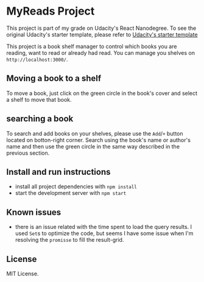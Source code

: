# MyReads Project

This project is part of my grade on Udacity's React Nanodegree. To see the original Udacity's starter template, please refer to [Udacity's starter template](https://github.com/udacity/reactnd-project-myreads-starter)

This project is a book shelf manager to control which books you are reading, want to read or already had read. You can manage you shelves on `http://localhost:3000/`.

## Moving a book to a shelf

To move a book, just click on the green circle in the book's cover and select a shelf to move that book.

## searching a book

To search and add books on your shelves, please use the `Add`/`+` button located on botton-right corner. Search using the book's name or author's name and then use the green circle in the same way described in the previous section.

## Install and run instructions

* install all project dependencies with `npm install`
* start the development server with `npm start`

## Known issues

* there is an issue related with the time spent to load the query results. I used `Set`s to optimize the code, but seems I have some issue when I'm resolving the `promisse` to fill the result-grid.

## License

MIT License.
